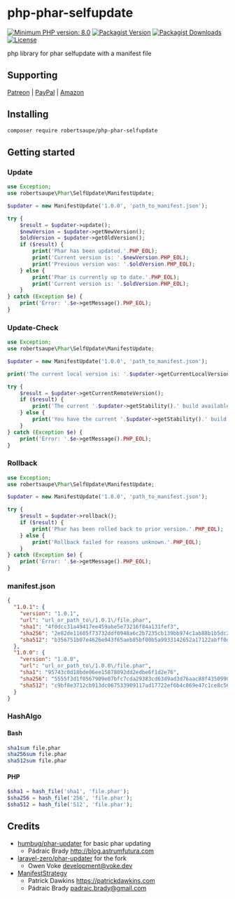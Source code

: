# php-phar-selfupdate

[![Minimum PHP version: 8.0](https://img.shields.io/badge/php-8.0%2B-blue.svg?color=blue&style=for-the-badge)](https://packagist.org/packages/robertsaupe/php-phar-selfupdate)
[![Packagist Version](https://img.shields.io/packagist/v/robertsaupe/php-phar-selfupdate?color=blue&style=for-the-badge)](https://packagist.org/packages/robertsaupe/php-phar-selfupdate)
[![Packagist Downloads](https://img.shields.io/packagist/dt/robertsaupe/php-phar-selfupdate?color=blue&style=for-the-badge)](https://packagist.org/packages/robertsaupe/php-phar-selfupdate)
[![License](https://img.shields.io/badge/license-MIT-blue.svg?style=for-the-badge)](LICENSE)

php library for phar selfupdate with a manifest file

## Supporting

[Patreon](https://www.patreon.com/robertsaupe) |
[PayPal](https://www.paypal.com/donate?hosted_button_id=SQMRNY8YVPCZQ) |
[Amazon](https://www.amazon.de/ref=as_li_ss_tl?ie=UTF8&linkCode=ll2&tag=robertsaupe-21&linkId=b79bc86cee906816af515980cb1db95e&language=de_DE)

## Installing

```sh
composer require robertsaupe/php-phar-selfupdate
```

## Getting started

### Update

```php
use Exception;
use robertsaupe\Phar\SelfUpdate\ManifestUpdate;

$updater = new ManifestUpdate('1.0.0', 'path_to_manifest.json');

try {
    $result = $updater->update();
    $newVersion = $updater->getNewVersion();
    $oldVersion = $updater->getOldVersion();
    if ($result) {
        print('Phar has been updated.'.PHP_EOL);
        print('Current version is: '.$newVersion.PHP_EOL);
        print('Previous version was: '.$oldVersion.PHP_EOL);
    } else {
        print('Phar is currently up to date.'.PHP_EOL);
        print('Current version is: '.$oldVersion.PHP_EOL);
    }
} catch (Exception $e) {
    print('Error: '.$e->getMessage().PHP_EOL);
}
```

### Update-Check

```php
use Exception;
use robertsaupe\Phar\SelfUpdate\ManifestUpdate;

$updater = new ManifestUpdate('1.0.0', 'path_to_manifest.json');

print('The current local version is: '.$updater->getCurrentLocalVersion().PHP_EOL);

try {
    $result = $updater->getCurrentRemoteVersion();
    if ($result) {
        print('The current '.$updater->getStability().' build available remotely is: '.$result.PHP_EOL);
    } else {
        print('You have the current '.$updater->getStability().' build installed.'.PHP_EOL);
    }
} catch (Exception $e) {
    print('Error: '.$e->getMessage().PHP_EOL);
}
```

### Rollback

```php
use Exception;
use robertsaupe\Phar\SelfUpdate\ManifestUpdate;

$updater = new ManifestUpdate('1.0.0', 'path_to_manifest.json');

try {
    $result = $updater->rollback();
    if ($result) {
        print('Phar has been rolled back to prior version.'.PHP_EOL);
    } else {
        print('Rollback failed for reasons unknown.'.PHP_EOL);
    }
} catch (Exception $e) {
    print('Error: '.$e->getMessage().PHP_EOL);
}
```

### manifest.json

```json
{
  "1.0.1": {
    "version": "1.0.1",
    "url": "url_or_path_to\/1.0.1\/file.phar",
    "sha1": "4f0dcc31a49417ee459abe5e73216f84a131fef3",
    "sha256": "2e82de11605f73732ddf0948a6c2b7235cb139bb974c1ab88b1b5dc21fcb571f",
    "sha512": "b356751b07e4626e043f65aeb85bf00b5a9933142652a17122abff0d43db3ce1371f212525b6aac011aa096592a5bcc85f14659fc2cd541f31ec2f4089931e91"
  },
  "1.0.0": {
    "version": "1.0.0",
    "url": "url_or_path_to\/1.0.0\/file.phar",
    "sha1": "95743c0d18bde06ee15878092dd2edbe6f1d2e76",
    "sha256": "5555f3d1f0567909e07bfc7cda29383cd63d9ad3d76aac88f43509904d916c23",
    "sha512": "c9bf8e3712cb913dc067533909117ad17722ef6b4c869e47c1ce8c56cda2a1d182657063eaa713cca331584f2ac548465e87d88895779b4da0b52c62b9f70a2a"
  }
}
```

### HashAlgo

#### Bash

```sh
sha1sum file.phar
sha256sum file.phar
sha512sum file.phar
```

#### PHP

```php
$sha1 = hash_file('sha1', 'file.phar');
$sha256 = hash_file('256', 'file.phar');
$sha512 = hash_file('512', 'file.phar');
```

## Credits

- [humbug/phar-updater](https://github.com/humbug/phar-updater) for basic phar updating
  - Pádraic Brady <http://blog.astrumfutura.com>
- [laravel-zero/phar-updater](https://github.com/laravel-zero/phar-updater) for the fork
  - Owen Voke <development@voke.dev>
- [ManifestStrategy](https://github.com/humbug/phar-updater/pull/37)
  - Patrick Dawkins <https://patrickdawkins.com>
  - Pádraic Brady <padraic.brady@gmail.com>
